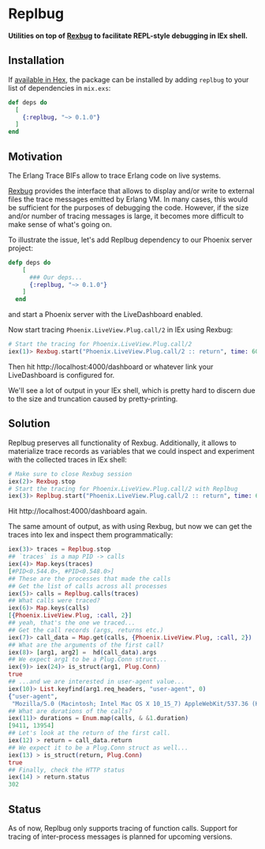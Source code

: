 # Replbug

**Utilities on top of [Rexbug](https://github.com/nietaki/rexbug) to facilitate REPL-style debugging in IEx shell.**

## Installation

If [available in Hex](https://hex.pm/docs/publish), the package can be installed
by adding `replbug` to your list of dependencies in `mix.exs`:

```elixir
def deps do
  [
    {:replbug, "~> 0.1.0"}
  ]
end
```

## Motivation

The Erlang Trace BIFs allow to trace Erlang code on live systems.

[Rexbug](https://github.com/nietaki/rexbug) provides the interface that allows to display and/or write to external files the trace messages emitted by Erlang VM. In many cases, this would be sufficient for the purposes of debugging the code. However, if the size and/or number of tracing messages is large, it becomes more difficult to make sense of what's going on.

To illustrate the issue, let's add Replbug dependency to our Phoenix server project:
```elixir
defp deps do
    [
      ### Our deps...
      {:replbug, "~> 0.1.0"}
    ]
  end
```

and start a Phoenix server with the LiveDashboard enabled.

Now start tracing `Phoenix.LiveView.Plug.call/2` in IEx using Rexbug:

```elixir
# Start the tracing for Phoenix.LiveView.Plug.call/2
iex(1)> Rexbug.start("Phoenix.LiveView.Plug.call/2 :: return", time: 60_000, msgs: 1_000)
```
Then hit http://localhost:4000/dashboard or whatever link your LiveDashboard is configured for. 

We'll see a lot of output in your IEx shell, which is pretty hard to discern due to the size and truncation caused by pretty-printing.

## Solution 

Replbug preserves all functionality of Rexbug. Additionally, it allows to materialize trace records as variables that we could inspect and experiment with the collected traces in IEx shell:

```elixir
# Make sure to close Rexbug session
iex(2)> Rexbug.stop
# Start the tracing for Phoenix.LiveView.Plug.call/2 with Replbug
iex(3)> Replbug.start("Phoenix.LiveView.Plug.call/2 :: return", time: 60_000, msgs: 1_000)
```

Hit http://localhost:4000/dashboard again.

The same amount of output, as with using Rexbug, but now we can get the traces into Iex and inspect them programmatically:

```elixir
iex(3)> traces = Replbug.stop
## `traces` is a map PID -> calls
iex(4)> Map.keys(traces)
[#PID<0.544.0>, #PID<0.548.0>]
## These are the processes that made the calls
## Get the list of calls across all processes
iex(5)> calls = Replbug.calls(traces)
## What calls were traced?
iex(6)> Map.keys(calls)              
[{Phoenix.LiveView.Plug, :call, 2}]
## yeah, that's the one we traced...
## Get the call records (args, returns etc.)
iex(7)> call_data = Map.get(calls, {Phoenix.LiveView.Plug, :call, 2})
## What are the arguments of the first call?
iex(8)> [arg1, arg2] =  hd(call_data).args
## We expect arg1 to be a Plug.Conn struct...
iex(9)> iex(24)> is_struct(arg1, Plug.Conn)
true
## ...and we are interested in user-agent value...
iex(10)> List.keyfind(arg1.req_headers, "user-agent", 0) 
{"user-agent",
 "Mozilla/5.0 (Macintosh; Intel Mac OS X 10_15_7) AppleWebKit/537.36 (KHTML, like Gecko) Chrome/104.0.0.0 Safari/537.36"}
## What are durations of the calls?
iex(11)> durations = Enum.map(calls, & &1.duration)
[9411, 13954]
## Let's look at the return of the first call.
iex(12) > return = call_data.return
## We expect it to be a Plug.Conn struct as well...
iex(13) > is_struct(return, Plug.Conn)
true
## Finally, check the HTTP status
iex(14) > return.status
302

```

## Status

As of now, Replbug only supports tracing of function calls.
Support for tracing of inter-process messages is planned for upcoming versions.








